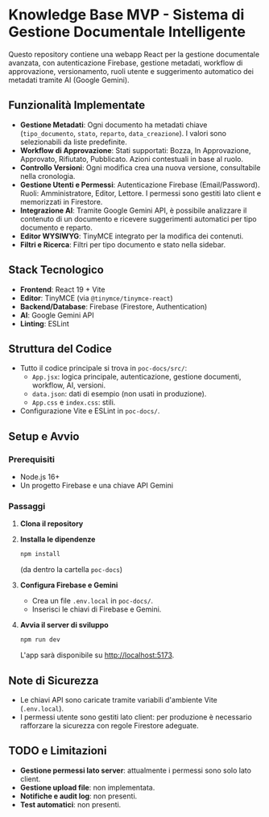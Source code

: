 # Knowledge Base MVP - Sistema di Gestione Documentale Intelligente

Questo repository contiene una webapp React per la gestione documentale avanzata, con autenticazione Firebase, gestione metadati, workflow di approvazione, versionamento, ruoli utente e suggerimento automatico dei metadati tramite AI (Google Gemini).

## Funzionalità Implementate

- **Gestione Metadati**: Ogni documento ha metadati chiave (`tipo_documento`, `stato`, `reparto`, `data_creazione`). I valori sono selezionabili da liste predefinite.
- **Workflow di Approvazione**: Stati supportati: Bozza, In Approvazione, Approvato, Rifiutato, Pubblicato. Azioni contestuali in base al ruolo.
- **Controllo Versioni**: Ogni modifica crea una nuova versione, consultabile nella cronologia.
- **Gestione Utenti e Permessi**: Autenticazione Firebase (Email/Password). Ruoli: Amministratore, Editor, Lettore. I permessi sono gestiti lato client e memorizzati in Firestore.
- **Integrazione AI**: Tramite Google Gemini API, è possibile analizzare il contenuto di un documento e ricevere suggerimenti automatici per tipo documento e reparto.
- **Editor WYSIWYG**: TinyMCE integrato per la modifica dei contenuti.
- **Filtri e Ricerca**: Filtri per tipo documento e stato nella sidebar.

## Stack Tecnologico

- **Frontend**: React 19 + Vite
- **Editor**: TinyMCE (via `@tinymce/tinymce-react`)
- **Backend/Database**: Firebase (Firestore, Authentication)
- **AI**: Google Gemini API
- **Linting**: ESLint

## Struttura del Codice

- Tutto il codice principale si trova in `poc-docs/src/`:
  - `App.jsx`: logica principale, autenticazione, gestione documenti, workflow, AI, versioni.
  - `data.json`: dati di esempio (non usati in produzione).
  - `App.css` e `index.css`: stili.
- Configurazione Vite e ESLint in `poc-docs/`.

## Setup e Avvio

### Prerequisiti

- Node.js 16+
- Un progetto Firebase e una chiave API Gemini

### Passaggi

1. **Clona il repository**
2. **Installa le dipendenze**
   ```sh
   npm install
   ```
   (da dentro la cartella `poc-docs`)

3. **Configura Firebase e Gemini**
   - Crea un file `.env.local` in `poc-docs/`.
   - Inserisci le chiavi di Firebase e Gemini.

4. **Avvia il server di sviluppo**
   ```sh
   npm run dev
   ```
   L'app sarà disponibile su [http://localhost:5173](http://localhost:5173).

## Note di Sicurezza

- Le chiavi API sono caricate tramite variabili d'ambiente Vite (`.env.local`).
- I permessi utente sono gestiti lato client: per produzione è necessario rafforzare la sicurezza con regole Firestore adeguate.

## TODO e Limitazioni

- **Gestione permessi lato server**: attualmente i permessi sono solo lato client.
- **Gestione upload file**: non implementata.
- **Notifiche e audit log**: non presenti.
- **Test automatici**: non presenti.
